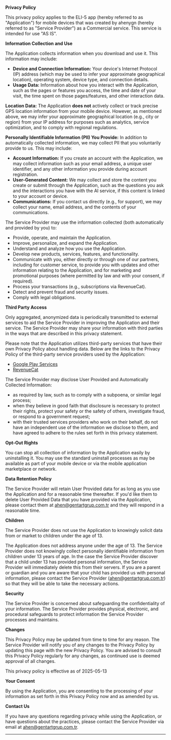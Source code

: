 **Privacy Policy**

This privacy policy applies to the ELI-5 app (hereby referred to as "Application") for mobile devices that was created by ahenygn (hereby referred to as "Service Provider") as a Commercial service. This service is intended for use "AS IS".

**Information Collection and Use**

The Application collects information when you download and use it. This information may include:

*   **Device and Connection Information:** Your device's Internet Protocol (IP) address (which may be used to infer your approximate geographical location), operating system, device type, and connection details.
*   **Usage Data:** Information about how you interact with the Application, such as the pages or features you access, the time and date of your visit, the time spent on those pages/features, and other interaction data.

**Location Data:**
The Application **does not** actively collect or track precise GPS location information from your mobile device. However, as mentioned above, we may infer your approximate geographical location (e.g., city or region) from your IP address for purposes such as analytics, service optimization, and to comply with regional regulations.

**Personally Identifiable Information (PII) You Provide:**
In addition to automatically collected information, we may collect PII that you voluntarily provide to us. This may include:

*   **Account Information:** If you create an account with the Application, we may collect information such as your email address, a unique user identifier, and any other information you provide during account registration.
*   **User-Generated Content:** We may collect and store the content you create or submit through the Application, such as the questions you ask and the interactions you have with the AI service, if this content is linked to your account or device.
*   **Communications:** If you contact us directly (e.g., for support), we may collect your name, email address, and the contents of your communications.

The Service Provider may use the information collected (both automatically and provided by you) to:
*   Provide, operate, and maintain the Application.
*   Improve, personalize, and expand the Application.
*   Understand and analyze how you use the Application.
*   Develop new products, services, features, and functionality.
*   Communicate with you, either directly or through one of our partners, including for customer service, to provide you with updates and other information relating to the Application, and for marketing and promotional purposes (where permitted by law and with your consent, if required).
*   Process your transactions (e.g., subscriptions via RevenueCat).
*   Detect and prevent fraud and security issues.
*   Comply with legal obligations.

**Third Party Access**

Only aggregated, anonymized data is periodically transmitted to external services to aid the Service Provider in improving the Application and their service. The Service Provider may share your information with third parties in the ways that are described in this privacy statement.

Please note that the Application utilizes third-party services that have their own Privacy Policy about handling data. Below are the links to the Privacy Policy of the third-party service providers used by the Application:

*   [Google Play Services](https://www.google.com/policies/privacy/)
*   [RevenueCat](https://www.revenuecat.com/privacy)

The Service Provider may disclose User Provided and Automatically Collected Information:

*   as required by law, such as to comply with a subpoena, or similar legal process;
*   when they believe in good faith that disclosure is necessary to protect their rights, protect your safety or the safety of others, investigate fraud, or respond to a government request;
*   with their trusted services providers who work on their behalf, do not have an independent use of the information we disclose to them, and have agreed to adhere to the rules set forth in this privacy statement.

**Opt-Out Rights**

You can stop all collection of information by the Application easily by uninstalling it. You may use the standard uninstall processes as may be available as part of your mobile device or via the mobile application marketplace or network.

**Data Retention Policy**

The Service Provider will retain User Provided data for as long as you use the Application and for a reasonable time thereafter. If you'd like them to delete User Provided Data that you have provided via the Application, please contact them at ahen@gentartgrup.com.tr and they will respond in a reasonable time.

**Children**

The Service Provider does not use the Application to knowingly solicit data from or market to children under the age of 13.

The Application does not address anyone under the age of 13. The Service Provider does not knowingly collect personally identifiable information from children under 13 years of age. In the case the Service Provider discover that a child under 13 has provided personal information, the Service Provider will immediately delete this from their servers. If you are a parent or guardian and you are aware that your child has provided us with personal information, please contact the Service Provider (ahen@gentartgrup.com.tr) so that they will be able to take the necessary actions.

**Security**

The Service Provider is concerned about safeguarding the confidentiality of your information. The Service Provider provides physical, electronic, and procedural safeguards to protect information the Service Provider processes and maintains.

**Changes**

This Privacy Policy may be updated from time to time for any reason. The Service Provider will notify you of any changes to the Privacy Policy by updating this page with the new Privacy Policy. You are advised to consult this Privacy Policy regularly for any changes, as continued use is deemed approval of all changes.

This privacy policy is effective as of 2025-05-13

**Your Consent**

By using the Application, you are consenting to the processing of your information as set forth in this Privacy Policy now and as amended by us.

**Contact Us**

If you have any questions regarding privacy while using the Application, or have questions about the practices, please contact the Service Provider via email at ahen@gentartgrup.com.tr.

* * *

